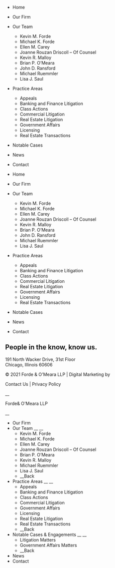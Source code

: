   * Home
  * Our Firm
  * Our Team

    * Kevin M. Forde
    * Michael K. Forde
    * Ellen M. Carey
    * Joanne Rouzan Driscoll – Of Counsel
    * Kevin R. Malloy
    * Brian P. O’Meara
    * John D. Ransford
    * Michael Ruemmler
    * Lisa J. Saul
  * Practice Areas

    * Appeals
    * Banking and Finance Litigation
    * Class Actions
    * Commercial Litigation
    * Real Estate Litigation
    * Government Affairs
    * Licensing
    * Real Estate Transactions
  * Notable Cases
  * News
  * Contact

  * Home
  * Our Firm
  * Our Team
    * Kevin M. Forde
    * Michael K. Forde
    * Ellen M. Carey
    * Joanne Rouzan Driscoll – Of Counsel
    * Kevin R. Malloy
    * Brian P. O’Meara
    * John D. Ransford
    * Michael Ruemmler
    * Lisa J. Saul
  * Practice Areas
    * Appeals
    * Banking and Finance Litigation
    * Class Actions
    * Commercial Litigation
    * Real Estate Litigation
    * Government Affairs
    * Licensing
    * Real Estate Transactions
  * Notable Cases
  * News
  * Contact

##  People in the know, know us.

191 North Wacker Drive, 31st Floor  
Chicago, Illinois 60606

© 2021 Forde & O'Meara LLP | Digital Marketing by

Contact Us | Privacy Policy

 __

Forde& O'Meara LLP

 __

  * Our Firm
  * Our Team __ __
    * Kevin M. Forde
    * Michael K. Forde
    * Ellen M. Carey
    * Joanne Rouzan Driscoll – Of Counsel
    * Brian P. O’Meara
    * Kevin R. Malloy
    * Michael Ruemmler
    * Lisa J. Saul
    *  __Back
  * Practice Areas __ __
    * Appeals
    * Banking and Finance Litigation
    * Class Actions
    * Commercial Litigation
    * Government Affairs
    * Licensing
    * Real Estate Litigation
    * Real Estate Transactions
    *  __Back
  * Notable Cases & Engagements __ __
    * Litigation Matters
    * Government Affairs Matters
    *  __Back
  * News
  * Contact

